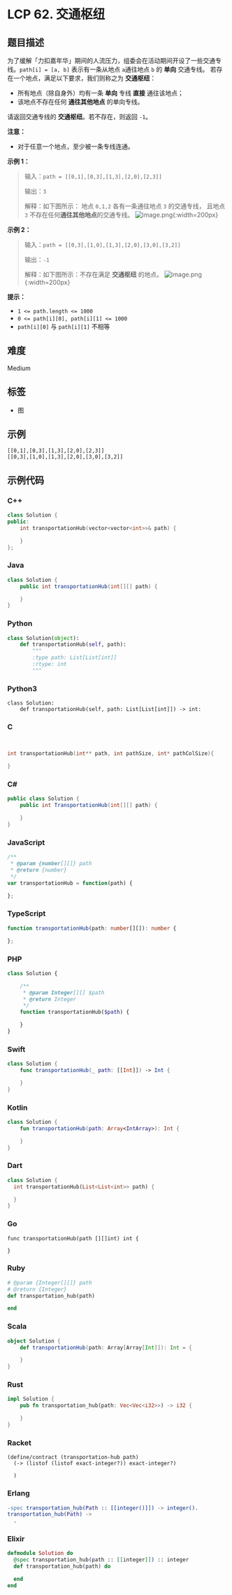 # LCP 62. 交通枢纽

## 题目描述

为了缓解「力扣嘉年华」期间的人流压力，组委会在活动期间开设了一些交通专线。`path[i] = [a, b]` 表示有一条从地点 `a`通往地点 `b` 的 **单向** 交通专线。
若存在一个地点，满足以下要求，我们则称之为 **交通枢纽**：
- 所有地点（除自身外）均有一条 **单向** 专线 **直接** 通往该地点；
- 该地点不存在任何 **通往其他地点** 的单向专线。

请返回交通专线的 **交通枢纽**。若不存在，则返回 `-1`。

**注意：**
- 对于任意一个地点，至少被一条专线连通。

**示例 1：**
>输入：`path = [[0,1],[0,3],[1,3],[2,0],[2,3]]`
>
>输出：`3`
>
>解释：如下图所示：
> 地点 `0,1,2` 各有一条通往地点 `3` 的交通专线，
> 且地点 `3` 不存在任何**通往其他地点**的交通专线。
>![image.png](https://pic.leetcode-cn.com/1663902572-yOlUCr-image.png){:width=200px}


**示例 2：**
>输入：`path = [[0,3],[1,0],[1,3],[2,0],[3,0],[3,2]]`
>
>输出：`-1`
>
>解释：如下图所示：不存在满足 **交通枢纽** 的地点。
>![image.png](https://pic.leetcode-cn.com/1663902595-McsEkY-image.png){:width=200px}

**提示：**
- `1 <= path.length <= 1000`
- `0 <= path[i][0], path[i][1] <= 1000`
- `path[i][0]` 与 `path[i][1]` 不相等

## 难度

Medium

## 标签

- 图

## 示例

```
[[0,1],[0,3],[1,3],[2,0],[2,3]]
[[0,3],[1,0],[1,3],[2,0],[3,0],[3,2]]
```

## 示例代码

### C++

```cpp
class Solution {
public:
    int transportationHub(vector<vector<int>>& path) {

    }
};
```

### Java

```java
class Solution {
    public int transportationHub(int[][] path) {

    }
}
```

### Python

```python
class Solution(object):
    def transportationHub(self, path):
        """
        :type path: List[List[int]]
        :rtype: int
        """
```

### Python3

```python3
class Solution:
    def transportationHub(self, path: List[List[int]]) -> int:
```

### C

```c


int transportationHub(int** path, int pathSize, int* pathColSize){

}
```

### C#

```csharp
public class Solution {
    public int TransportationHub(int[][] path) {

    }
}
```

### JavaScript

```javascript
/**
 * @param {number[][]} path
 * @return {number}
 */
var transportationHub = function(path) {

};
```

### TypeScript

```typescript
function transportationHub(path: number[][]): number {

};
```

### PHP

```php
class Solution {

    /**
     * @param Integer[][] $path
     * @return Integer
     */
    function transportationHub($path) {

    }
}
```

### Swift

```swift
class Solution {
    func transportationHub(_ path: [[Int]]) -> Int {

    }
}
```

### Kotlin

```kotlin
class Solution {
    fun transportationHub(path: Array<IntArray>): Int {

    }
}
```

### Dart

```dart
class Solution {
  int transportationHub(List<List<int>> path) {

  }
}
```

### Go

```golang
func transportationHub(path [][]int) int {

}
```

### Ruby

```ruby
# @param {Integer[][]} path
# @return {Integer}
def transportation_hub(path)

end
```

### Scala

```scala
object Solution {
    def transportationHub(path: Array[Array[Int]]): Int = {

    }
}
```

### Rust

```rust
impl Solution {
    pub fn transportation_hub(path: Vec<Vec<i32>>) -> i32 {

    }
}
```

### Racket

```racket
(define/contract (transportation-hub path)
  (-> (listof (listof exact-integer?)) exact-integer?)

  )
```

### Erlang

```erlang
-spec transportation_hub(Path :: [[integer()]]) -> integer().
transportation_hub(Path) ->
  .
```

### Elixir

```elixir
defmodule Solution do
  @spec transportation_hub(path :: [[integer]]) :: integer
  def transportation_hub(path) do

  end
end
```

